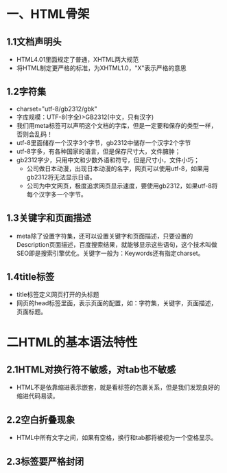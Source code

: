 # 一、HTML骨架
## 1.1文档声明头
- HTML4.01里面规定了普通，XHTML两大规范
- 将HTML制定更严格的标准，为XHTML1.0，"X"表示严格的意思
## 1.2字符集
- charset="utf-8/gb2312/gbk"
- 字库规模：UTF-8(字全)>GB2312(中文，只有汉字)
- 我们用meta标签可以声明这个文档的字库，但是一定要和保存的类型一样，否则会乱码！
- utf-8里面储存一个汉字3个字节，gb2312中储存一个汉字2个字节
- utf-8字多，有各种国家的语言，但是保存尺寸大，文件臃肿；
- gb2312字少，只用中文和少数外语和符号，但是尺寸小，文件小巧；
   - 公司做日本动漫，出现日本动漫的名字，网页可以使用utf-8，如果用gb2312将无法显示日语。
   - 公司为中文网页，极度追求网页显示速度，要使用gb2312，如果utf-8将每个汉字多一个字节。
## 1.3关键字和页面描述
- meta除了设置字符集，还可以设置关键字和页面描述，只要设置的Description页面描述，百度搜索结果，就能够显示这些语句，这个技术叫做SEO即是搜索引擎优化。关键字一般为：Keywords还有指定charset。
## 1.4title标签
- title标签定义网页打开的头标题
- 网页的head标签里面，表示页面的配置，如：字符集，关键字，页面描述，页面标题。
# 二HTML的基本语法特性
## 2.1HTML对换行符不敏感，对tab也不敏感
- HTML不是依靠缩进表示嵌套，就是看标签的包裹关系，但是我们发现良好的缩进代码易读。
## 2.2空白折叠现象
- HTML中所有文字之间，如果有空格，换行和tab都将被视为一个空格显示。
## 2.3标签要严格封闭


